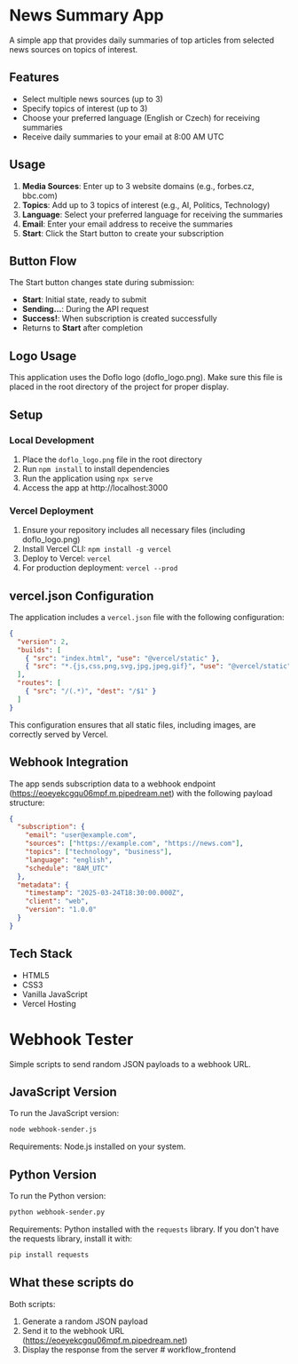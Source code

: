 # News Summary App

A simple app that provides daily summaries of top articles from selected news sources on topics of interest.

## Features

- Select multiple news sources (up to 3)
- Specify topics of interest (up to 3)
- Choose your preferred language (English or Czech) for receiving summaries
- Receive daily summaries to your email at 8:00 AM UTC

## Usage

1. **Media Sources**: Enter up to 3 website domains (e.g., forbes.cz, bbc.com)
2. **Topics**: Add up to 3 topics of interest (e.g., AI, Politics, Technology)
3. **Language**: Select your preferred language for receiving the summaries
4. **Email**: Enter your email address to receive the summaries
5. **Start**: Click the Start button to create your subscription

## Button Flow

The Start button changes state during submission:
- **Start**: Initial state, ready to submit
- **Sending...**: During the API request
- **Success!**: When subscription is created successfully
- Returns to **Start** after completion

## Logo Usage

This application uses the Doflo logo (doflo_logo.png). Make sure this file is placed in the root directory of the project for proper display.

## Setup

### Local Development
1. Place the `doflo_logo.png` file in the root directory
2. Run `npm install` to install dependencies
3. Run the application using `npx serve`
4. Access the app at http://localhost:3000

### Vercel Deployment
1. Ensure your repository includes all necessary files (including doflo_logo.png)
2. Install Vercel CLI: `npm install -g vercel`
3. Deploy to Vercel: `vercel`
4. For production deployment: `vercel --prod`

## vercel.json Configuration

The application includes a `vercel.json` file with the following configuration:
```json
{
  "version": 2,
  "builds": [
    { "src": "index.html", "use": "@vercel/static" },
    { "src": "*.{js,css,png,svg,jpg,jpeg,gif}", "use": "@vercel/static" }
  ],
  "routes": [
    { "src": "/(.*)", "dest": "/$1" }
  ]
}
```

This configuration ensures that all static files, including images, are correctly served by Vercel.

## Webhook Integration

The app sends subscription data to a webhook endpoint (https://eoeyekcgqu06mpf.m.pipedream.net) with the following payload structure:

```json
{
  "subscription": {
    "email": "user@example.com",
    "sources": ["https://example.com", "https://news.com"],
    "topics": ["technology", "business"],
    "language": "english",
    "schedule": "8AM_UTC"
  },
  "metadata": {
    "timestamp": "2025-03-24T18:30:00.000Z",
    "client": "web",
    "version": "1.0.0"
  }
}
```

## Tech Stack

- HTML5
- CSS3
- Vanilla JavaScript
- Vercel Hosting

# Webhook Tester

Simple scripts to send random JSON payloads to a webhook URL.

## JavaScript Version

To run the JavaScript version:

```bash
node webhook-sender.js
```

Requirements: Node.js installed on your system.

## Python Version

To run the Python version:

```bash
python webhook-sender.py
```

Requirements: Python installed with the `requests` library.
If you don't have the requests library, install it with:

```bash
pip install requests
```

## What these scripts do

Both scripts:
1. Generate a random JSON payload
2. Send it to the webhook URL (https://eoeyekcgqu06mpf.m.pipedream.net)
3. Display the response from the server # workflow_frontend
